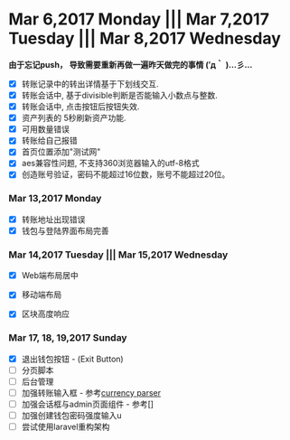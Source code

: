 # Mar 6,2017 Monday ||| Mar 7,2017 Tuesday |||  Mar 8,2017 Wednesday
**由于忘记push， 导致需要重新再做一遍昨天做完的事情 (′д｀ )…彡…**
- [x] 转账记录中的转出详情基于下划线交互.
- [x] 转账会话中, 基于divisible判断是否能输入小数点与整数.
- [x] 转账会话中, 点击按钮后按钮失效.
- [x] 资产列表的 5秒刷新资产功能.
- [x] 可用数量错误
- [x] 转账给自己报错
- [x] 首页位置添加"测试网"
- [x] aes兼容性问题, 不支持360浏览器输入的utf-8格式
- [x] 创造账号验证，密码不能超过16位数，账号不能超过20位。

### Mar 13,2017 Monday
- [x] 转账地址出现错误
- [x] 钱包与登陆界面布局完善

### Mar 14,2017 Tuesday ||| Mar 15,2017 Wednesday
- [x] Web端布局居中
- [x] 移动端布局
- [x] 区块高度响应


### Mar 17, 18, 19,2017 Sunday
- [X] 退出钱包按钮 - (Exit Button)
- [ ] 分页脚本
- [ ] 后台管理
- [ ] 加强转账输入框 - 参考[currency parser](https://jsfiddle.net/chrisvfritz/1oqjojjx/?utm_source=website&utm_medium=embed&utm_campaign=1oqjojjx)
- [ ] 加强会话框与admin页面组件 - 参考[]
- [ ] 加强创建钱包密码强度输入u
- [ ] 尝试使用laravel重构架构